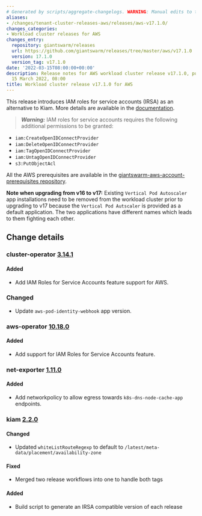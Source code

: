 ```yaml
---
# Generated by scripts/aggregate-changelogs. WARNING: Manual edits to this files will be overwritten.
aliases:
- /changes/tenant-cluster-releases-aws/releases/aws-v17.1.0/
changes_categories:
- Workload cluster releases for AWS
changes_entry:
  repository: giantswarm/releases
  url: https://github.com/giantswarm/releases/tree/master/aws/v17.1.0
  version: 17.1.0
  version_tag: v17.1.0
date: '2022-03-15T08:00:00+00:00'
description: Release notes for AWS workload cluster release v17.1.0, published on
  15 March 2022, 08:00
title: Workload cluster release v17.1.0 for AWS
---
```


This release introduces IAM roles for service accounts (IRSA) as an alternative to Kiam. More details are available in the [documentation](https://docs.giantswarm.io/advanced/iam-roles-for-service-accounts/).

> **_Warning:_** IAM roles for service accounts requires the following additional permissions to be granted:
- `iam:CreateOpenIDConnectProvider`
- `iam:DeleteOpenIDConnectProvider`
- `iam:TagOpenIDConnectProvider`
- `iam:UntagOpenIDConnectProvider`
- `s3:PutObjectAcl`

All the AWS prerequisites are available in the [giantswarm-aws-account-prerequisites repository](https://github.com/giantswarm/giantswarm-aws-account-prerequisites).

**Note when upgrading from v16 to v17:** Existing `Vertical Pod Autoscaler` app installations need to be removed from the workload cluster prior to upgrading to v17 because the `Vertical Pod Autscaler` is provided as a default application. The two applications have different names which leads to them fighting each other.


## Change details


### cluster-operator [3.14.1](https://github.com/giantswarm/cluster-operator/releases/tag/v3.14.1)

#### Added
- Add IAM Roles for Service Accounts feature support for AWS.

### Changed
- Update `aws-pod-identity-webhook` app version.



### aws-operator [10.18.0](https://github.com/giantswarm/aws-operator/releases/tag/v10.18.0)

#### Added
- Add support for IAM Roles for Service Accounts feature.



### net-exporter [1.11.0](https://github.com/giantswarm/net-exporter/releases/tag/v1.11.0)

#### Added
- Add networkpolicy to allow egress towards `k8s-dns-node-cache-app` endpoints.



### kiam [2.2.0](https://github.com/giantswarm/kiam-app/releases/tag/v2.2.0)

#### Changed
- Updated `whiteListRouteRegexp` to default to `/latest/meta-data/placement/availability-zone`

#### Fixed
- Merged two release workflows into one to handle both tags

#### Added
- Build script to generate an IRSA compatible version of each release
